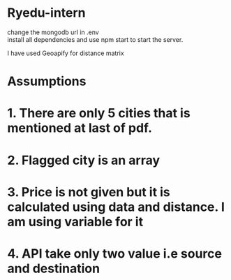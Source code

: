 # Ryedu-intern
change the mongodb url in .env  
install all dependencies and use npm start to start the server.

I have used Geoapify for distance matrix
# Assumptions
# 1. There are only 5 cities that is mentioned at last of pdf.
# 2. Flagged city is an array 
# 3. Price is not given but it is calculated using data and distance. I am using variable for it
# 4. API take only two value i.e source and destination

